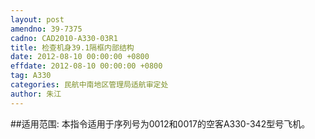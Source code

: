 ```yaml
---
layout: post
amendno: 39-7375
cadno: CAD2010-A330-03R1
title: 检查机身39.1隔框内部结构
date: 2012-08-10 00:00:00 +0800
effdate: 2012-08-10 00:00:00 +0800
tag: A330
categories: 民航中南地区管理局适航审定处
author: 朱江
---
```


##适用范围:
本指令适用于序列号为0012和0017的空客A330-342型号飞机。

